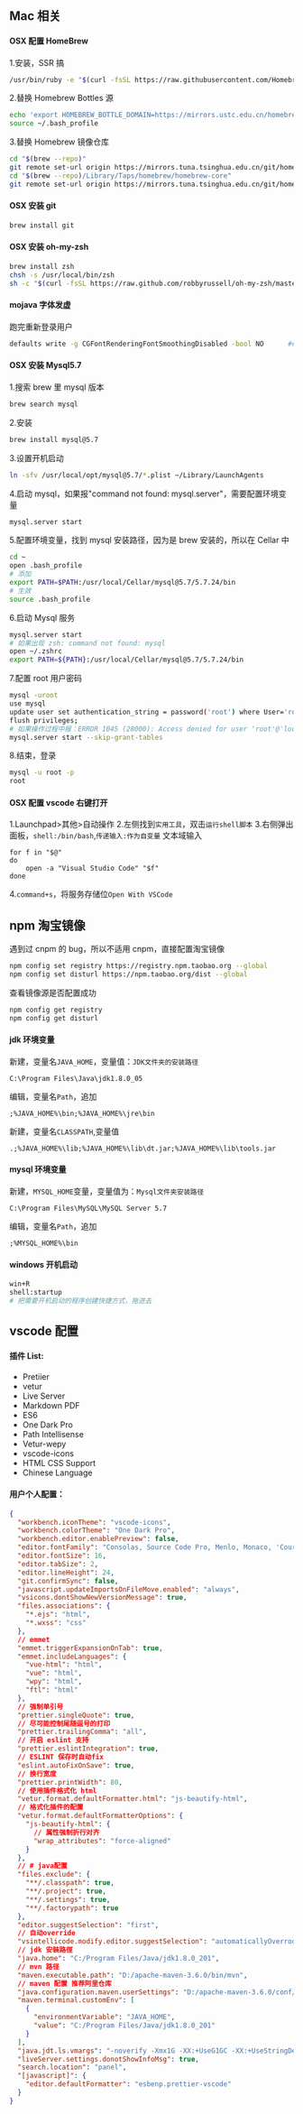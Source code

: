 ## Mac 相关

#### OSX 配置 HomeBrew

1.安装，SSR 搞

```bash
/usr/bin/ruby -e "$(curl -fsSL https://raw.githubusercontent.com/Homebrew/install/master/install)"
```

2.替换 Homebrew Bottles 源

```bash
echo 'export HOMEBREW_BOTTLE_DOMAIN=https://mirrors.ustc.edu.cn/homebrew-bottles' >> ~/.bash_profile
source ~/.bash_profile
```

3.替换 Homebrew 镜像仓库

```bash
cd "$(brew --repo)"   
git remote set-url origin https://mirrors.tuna.tsinghua.edu.cn/git/homebrew/brew.git 
cd "$(brew --repo)/Library/Taps/homebrew/homebrew-core"
git remote set-url origin https://mirrors.tuna.tsinghua.edu.cn/git/homebrew/homebrew-core.git
```

#### OSX 安装 git

```bash
brew install git
```

#### OSX 安装 oh-my-zsh

```bash
brew install zsh
chsh -s /usr/local/bin/zsh
sh -c "$(curl -fsSL https://raw.github.com/robbyrussell/oh-my-zsh/master/tools/install.sh)"
```

#### mojava 字体发虚

跑完重新登录用户

```bash
defaults write -g CGFontRenderingFontSmoothingDisabled -bool NO      ## 切换为YES则恢复Mojave默认的模式
```

#### OSX 安装 Mysql5.7

1.搜索 brew 里 mysql 版本

```bash
brew search mysql
```

2.安装

```bash
brew install mysql@5.7
```

3.设置开机启动

```bash
ln -sfv /usr/local/opt/mysql@5.7/*.plist ~/Library/LaunchAgents
```

4.启动 mysql，如果报"command not found: mysql.server"，需要配置环境变量

```bash
mysql.server start
```

5.配置环境变量，找到 mysql 安装路径，因为是 brew 安装的，所以在 Cellar 中

```bash
cd ~
open .bash_profile
# 添加
export PATH=$PATH:/usr/local/Cellar/mysql@5.7/5.7.24/bin
# 生效
source .bash_profile
```

6.启动 Mysql 服务

```bash
mysql.server start
# 如果出现 zsh: command not found: mysql
open ~/.zshrc
export PATH=${PATH}:/usr/local/Cellar/mysql@5.7/5.7.24/bin
```

7.配置 root 用户密码

```bash
mysql -uroot
use mysql
update user set authentication_string = password('root') where User='root';
flush privileges;
# 如果操作过程中报：ERROR 1045 (28000): Access denied for user 'root'@'localhost' (using password: YES)
mysql.server start --skip-grant-tables
```

8.结束，登录

```bash
mysql -u root -p
root
```

#### OSX 配置 vscode 右键打开

1.Launchpad>其他>自动操作 2.左侧找到`实用工具`，双击`运行shell脚本` 3.右侧弹出面板，`shell:/bin/bash`,`传递输入:作为自变量`
文本域输入

```shell
for f in "$@"
do
    open -a "Visual Studio Code" "$f"
done
```

4.`command+s`，将服务存储位`Open With VSCode`

## npm 淘宝镜像

遇到过 cnpm 的 bug，所以不适用 cnpm，直接配置淘宝镜像

```bash
npm config set registry https://registry.npm.taobao.org --global
npm config set disturl https://npm.taobao.org/dist --global
```

查看镜像源是否配置成功

```bash
npm config get registry
npm config get disturl
```

#### jdk 环境变量

新建，变量名`JAVA_HOME`，变量值：`JDK文件夹的安装路径`

```text
C:\Program Files\Java\jdk1.8.0_05
```

编辑，变量名`Path`，追加

```text
;%JAVA_HOME%\bin;%JAVA_HOME%\jre\bin
```

新建，变量名`CLASSPATH`,变量值

```text
.;%JAVA_HOME%\lib;%JAVA_HOME%\lib\dt.jar;%JAVA_HOME%\lib\tools.jar
```

#### mysql 环境变量

新建，`MYSQL_HOME`变量，变量值为：`Mysql文件夹安装路径`

```text
C:\Program Files\MySQL\MySQL Server 5.7
```

编辑，变量名`Path`，追加

```text
;%MYSQL_HOME%\bin
```

#### windows 开机启动

```bash
win+R
shell:startup
# 把需要开机启动的程序创建快捷方式，拖进去
```

## vscode 配置

#### 插件 List:

- Pretiier
- vetur
- Live Server
- Markdown PDF
- ES6
- One Dark Pro
- Path Intellisense
- Vetur-wepy
- vscode-icons
- HTML CSS Support
- Chinese Language

#### 用户个人配置：

```json
{
  "workbench.iconTheme": "vscode-icons",
  "workbench.colorTheme": "One Dark Pro",
  "workbench.editor.enablePreview": false,
  "editor.fontFamily": "Consolas, Source Code Pro, Menlo, Monaco, 'Courier New', monospace",
  "editor.fontSize": 16,
  "editor.tabSize": 2,
  "editor.lineHeight": 24,
  "git.confirmSync": false,
  "javascript.updateImportsOnFileMove.enabled": "always",
  "vsicons.dontShowNewVersionMessage": true,
  "files.associations": {
    "*.ejs": "html",
    "*.wxss": "css"
  },
  // emmet
  "emmet.triggerExpansionOnTab": true,
  "emmet.includeLanguages": {
    "vue-html": "html",
    "vue": "html",
    "wpy": "html",
    "ftl": "html"
  },
  // 强制单引号
  "prettier.singleQuote": true,
  // 尽可能控制尾随逗号的打印
  "prettier.trailingComma": "all",
  // 开启 eslint 支持
  "prettier.eslintIntegration": true,
  // ESLINT 保存时自动fix
  "eslint.autoFixOnSave": true,
  // 换行宽度
  "prettier.printWidth": 80,
  // 使用插件格式化 html
  "vetur.format.defaultFormatter.html": "js-beautify-html",
  // 格式化插件的配置
  "vetur.format.defaultFormatterOptions": {
    "js-beautify-html": {
      // 属性强制折行对齐
      "wrap_attributes": "force-aligned"
    }
  },
  // # java配置
  "files.exclude": {
    "**/.classpath": true,
    "**/.project": true,
    "**/.settings": true,
    "**/.factorypath": true
  },
  "editor.suggestSelection": "first",
  // 自动override
  "vsintellicode.modify.editor.suggestSelection": "automaticallyOverrodeDefaultValue",
  // jdk 安裝路徑
  "java.home": "C:/Program Files/Java/jdk1.8.0_201",
  // mvn 路径
  "maven.executable.path": "D:/apache-maven-3.6.0/bin/mvn",
  // maven 配置 推荐阿里仓库
  "java.configuration.maven.userSettings": "D:/apache-maven-3.6.0/conf/settings.xml",
  "maven.terminal.customEnv": [
    {
      "environmentVariable": "JAVA_HOME",
      "value": "C:/Program Files/Java/jdk1.8.0_201"
    }
  ],
  "java.jdt.ls.vmargs": "-noverify -Xmx1G -XX:+UseG1GC -XX:+UseStringDeduplication -javaagent:\"C:\\Users\\Administrator\\.vscode\\extensions\\gabrielbb.vscode-lombok-0.9.7/server/lombok.jar\" -Xbootclasspath/a:\"C:\\Users\\Administrator\\.vscode\\extensions\\gabrielbb.vscode-lombok-0.9.7/server/lombok.jar\"",
  "liveServer.settings.donotShowInfoMsg": true,
  "search.location": "panel",
  "[javascript]": {
    "editor.defaultFormatter": "esbenp.prettier-vscode"
  }
}

```
